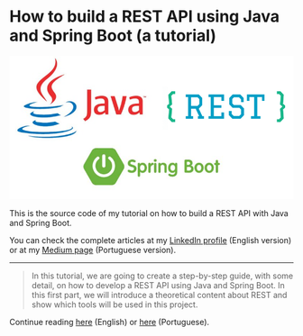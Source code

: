 # How to build a REST API using Java and Spring Boot (a tutorial)
![mainImage](src/main/resources/images/java-spring-rest.png)

This is the source code of my tutorial on how to build a REST API with Java and Spring Boot.

You can check the complete articles at my [LinkedIn profile](https://www.linkedin.com/in/hsuguihura/) (English version) or at my [Medium page](https://hens.medium.com/) (Portuguese version).

---

>In this tutorial, we are going to create a step-by-step guide, with some detail, on how to develop a REST API using Java and Spring Boot. In this first part, we will introduce a theoretical content about REST and show which tools will be used in this project.

Continue reading [here](https://www.linkedin.com/pulse/rest-api-java-spring-boot-part-1-setting-up-henrique-suguihura/) (English) or [here](https://soraitech.com/api-rest-com-java-e-spring-boot-parte-1/) (Portuguese).

